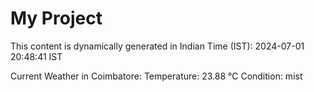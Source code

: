 # My Project

This content is dynamically generated in Indian Time (IST): 2024-07-01 20:48:41 IST


Current Weather in Coimbatore:
Temperature: 23.88 °C
Condition: mist
